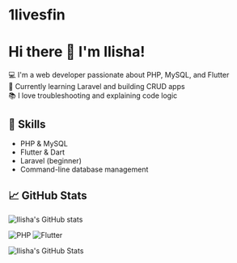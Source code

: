 # 1livesfin
# Hi there 👋 I'm Ilisha!

💻 I'm a web developer passionate about PHP, MySQL, and Flutter  
🚀 Currently learning Laravel and building CRUD apps  
📚 I love troubleshooting and explaining code logic  

## 🔧 Skills
- PHP & MySQL
- Flutter & Dart
- Laravel (beginner)
- Command-line database management

## 📈 GitHub Stats
![Ilisha's GitHub stats](https://github-readme-stats.vercel.app/api?username=1livesfin&show_icons=true&theme=radical)

![PHP](https://img.shields.io/badge/PHP-777BB4?style=for-the-badge&logo=php&logoColor=white)
![Flutter](https://img.shields.io/badge/Flutter-02569B?style=for-the-badge&logo=flutter&logoColor=white)

![Ilisha's GitHub Stats](https://github-readme-stats.vercel.app/api?username=1livesfin&show_icons=true&theme=tokyonight)


